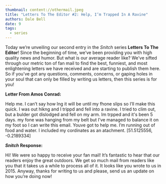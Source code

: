 ```yaml
---
thumbnail: content://othermail.jpeg
title: "Letters To The Editor #2: Help, I’m Trapped In A Ravine"
authors: Dale Bell
date: 9
tags:
  - series
---
```


Today we’re unveiling our second entry in the *Snitch* series **Letters To The Editor**! Since the beginning of time, we’ve been providing you with high quality news and humor. But what is our average reader like? We’ve sifted through our metric ton of fan mail to find the best, funniest, and most enlightening letters we have received and are starting to publish them here. So if you’ve got any questions, comments, concerns, or gaping holes in your soul that can only be filled by writing us letters, then this series is for you!

**Letter From Amos Conrad:**

Help me. I can’t say how lng it will be until my fhone slips so I’ll make this quick. I was out hikng and I trippd and fell into a ravine. I tried to clim out, but a bulder got dislodged and fell on my arm. Im trpped and it's been 5 days. my fone was hanging from my belt but I’ve managed to balance it on my foot so I can write this email. Youve got to help me. I’m running out of food and water. I included my cordinates as an atachment. [51.5125556, -0.2189334]

***Snitch*** **Response:**

Hi! We were so happy to receive your fan mail! It’s fantastic to hear that our readers enjoy the great outdoors. We get so much mail from readers like you that it takes us a while to process all of it. It looks like you wrote to us in 2015. Anyway, thanks for writing to us and please, send us an update on how you’re doing now!


